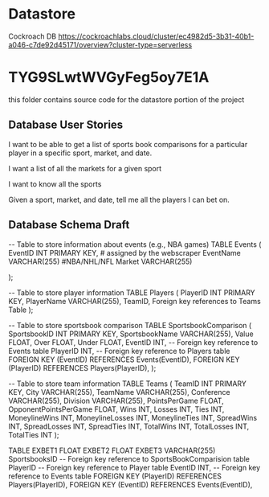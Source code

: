 # Datastore

Cockroach DB 
https://cockroachlabs.cloud/cluster/ec4982d5-3b31-40b1-a046-c7de92d45171/overview?cluster-type=serverless

# TYG9SLwtWVGyFeg5oy7E1A
this folder contains source code for the datastore portion of the project

## Database User Stories

I want to be able to get a list of sports book comparisons for a particular player in a specific sport, market, and date.

I want a list of all the markets for a given sport 

I want to know all the sports 

Given a sport, market, and date, tell me all the players I can bet on. 


## Database Schema Draft
-- Table to store information about events (e.g., NBA games)
TABLE Events (
    EventID INT PRIMARY KEY, # assigned by the webscraper
    EventName VARCHAR(255) #NBA/NHL/NFL
    Market VARCHAR(255)

);

-- Table to store player information
TABLE Players (
    PlayerID INT PRIMARY KEY,
    PlayerName VARCHAR(255),
    TeamID, Foreign key references to Teams Table
);


-- Table to store sportsbook comparison
TABLE SportsbookComparison (
    SportsbookID INT PRIMARY KEY,
    SportsbookName VARCHAR(255),
    Value FLOAT,
    Over FLOAT,
    Under FLOAT,
    EventID INT, -- Foreign key reference to Events table
    PlayerID INT, -- Foreign key reference to Players table
    FOREIGN KEY (EventID) REFERENCES Events(EventID),
    FOREIGN KEY (PlayerID) REFERENCES Players(PlayerID),
);


-- Table to store team information
TABLE Teams (
    TeamID INT PRIMARY KEY,
    City VARCHAR(255),
    TeamName VARCHAR(255),
    Conference VARCHAR(255),
    Division VARCHAR(255),
    PointsPerGame FLOAT,
    OpponentPointsPerGame FLOAT,
    Wins INT,
    Losses INT,
    Ties INT,
    MoneylineWins INT,
    MoneylineLosses INT,
    MoneylineTies INT,
    SpreadWins INT,
    SpreadLosses INT,
    SpreadTies INT,
    TotalWins INT,
    TotalLosses INT,
    TotalTies INT
);

TABLE 
    EXBET1 FLOAT
    EXBET2 FLOAT
    EXBET3 VARCHAR(255)
    SportsbooksID -- Foreign key reference to SportsBookComparision table
    PlayerID -- Foreign key reference to Player table
    EventID INT, -- Foreign key reference to Events table
    FOREIGN KEY (PlayerID) REFERENCES Players(PlayerID),
    FOREIGN KEY (EventID) REFERENCES Events(EventID),
